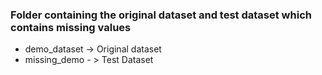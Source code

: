 ### Folder containing the original dataset and test dataset which contains missing values
- demo_dataset -> Original dataset
- missing_demo - > Test Dataset
